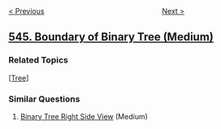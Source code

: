 <!--|This file generated by command(leetcode description); DO NOT EDIT.    |-->
<!--+----------------------------------------------------------------------+-->
<!--|@author    openset <openset.wang@gmail.com>                           |-->
<!--|@link      https://github.com/openset                                 |-->
<!--|@home      https://github.com/tonymontaro/leetcode-hints                        |-->
<!--+----------------------------------------------------------------------+-->

[< Previous](https://github.com/tonymontaro/leetcode-hints/tree/master/problems/output-contest-matches "Output Contest Matches")
　　　　　　　　　　　　　　　　
[Next >](https://github.com/tonymontaro/leetcode-hints/tree/master/problems/remove-boxes "Remove Boxes")

## [545. Boundary of Binary Tree (Medium)](https://leetcode.com/problems/boundary-of-binary-tree "二叉树的边界")



### Related Topics
  [[Tree](https://github.com/tonymontaro/leetcode-hints/tree/master/tag/tree/README.md)]

### Similar Questions
  1. [Binary Tree Right Side View](https://github.com/tonymontaro/leetcode-hints/tree/master/problems/binary-tree-right-side-view) (Medium)

